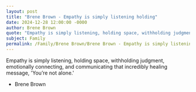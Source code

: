 ```yaml
---
layout: post
title: "Brene Brown - Empathy is simply listening holding"
date: 2024-12-28 12:00:00 -0000
author: Brene Brown
quote: "Empathy is simply listening, holding space, withholding judgment, emotionally connecting, and communicating that incredibly healing message, 'You’re not alone.'"
subject: Family
permalink: /Family/Brene Brown/Brene Brown - Empathy is simply listening holding
---
```


Empathy is simply listening, holding space, withholding judgment, emotionally connecting, and communicating that incredibly healing message, 'You’re not alone.'

- Brene Brown
